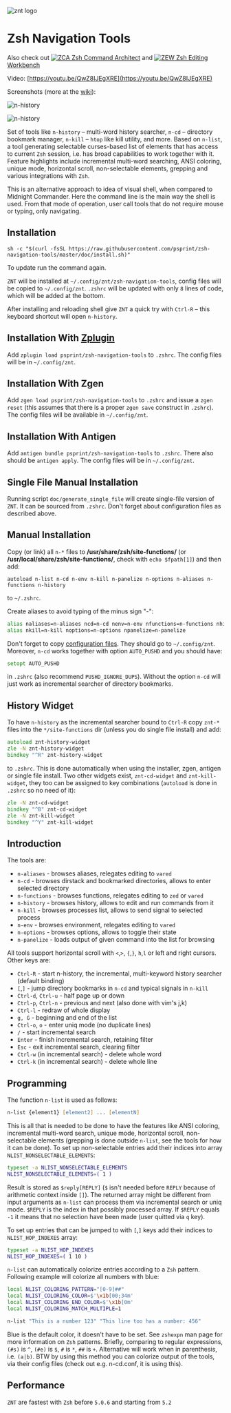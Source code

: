 ![znt logo](http://imageshack.com/a/img905/2629/WK9qjN.png)

# Zsh Navigation Tools

Also check out [![ZCA](http://imageshack.com/a/img911/8084/qSpO8a.png) Zsh Command Architect](https://github.com/psprint/zsh-cmd-architect)
and [![ZEW](http://imageshack.com/a/img908/3869/Vsd2c6.png) Zsh Editing Workbench](https://github.com/psprint/zsh-editing-workbench)



Video: [https://youtu.be/QwZ8IJEgXRE](https://youtu.be/QwZ8IJEgXRE)

Screenshots (more at the [wiki](https://github.com/psprint/zsh-navigation-tools/wiki)):

![n-history](http://imageshack.com/a/img922/3765/msDV7J.png)

![n-history](http://imageshack.com/a/img633/9905/WzfSdl.gif)

Set of tools like `n-history` – multi-word history searcher, `n-cd` – directory
bookmark manager, `n-kill` – `htop` like kill utility, and more. Based on
`n-list`, a tool generating selectable curses-based list of elements that has
access to current `Zsh` session, i.e. has broad capabilities to work together
with it. Feature highlights include incremental multi-word searching, ANSI
coloring, unique mode, horizontal scroll, non-selectable elements, grepping and
various integrations with `Zsh`.

This is an alternative approach to idea of visual shell, when compared to
Midnight Commander. Here the command line is the main way the shell is used.
From that mode of operation, user call tools that do not require mouse or
typing, only navigating.

## Installation

```
sh -c "$(curl -fsSL https://raw.githubusercontent.com/psprint/zsh-navigation-tools/master/doc/install.sh)"
```

To update run the command again.

`ZNT` will be installed at `~/.config/znt/zsh-navigation-tools`, config files will be copied to `~/.config/znt`. `.zshrc`
will be updated with only `8` lines of code, which will be added at the bottom.

After installing and reloading shell give `ZNT` a quick try with `Ctrl-R` – this keyboard shortcut will open `n-history`.

## Installation With [Zplugin](https://github.com/psprint/zplugin)
Add `zplugin load psprint/zsh-navigation-tools` to `.zshrc`. The config files will be in `~/.config/znt`.

## Installation With Zgen

Add `zgen load psprint/zsh-navigation-tools` to `.zshrc` and issue a `zgen reset` (this assumes that there is a proper `zgen save` construct in `.zshrc`).
The config files will be available in `~/.config/znt`.

## Installation With Antigen
Add `antigen bundle psprint/zsh-navigation-tools` to `.zshrc`. There also
should be `antigen apply`. The config files will be in `~/.config/znt`.

## Single File Manual Installation

Running script `doc/generate_single_file` will create single-file version of `ZNT`.
It can be sourced from `.zshrc`. Don't forget about configuration files as described
above.

## Manual Installation
Copy (or link) all `n-*` files to **/usr/share/zsh/site-functions/** (or **/usr/local/share/zsh/site-functions/**, check with `echo $fpath[1]`) and then add:

    autoload n-list n-cd n-env n-kill n-panelize n-options n-aliases n-functions n-history

to `~/.zshrc`.

Create aliases to avoid typing of the minus sign "-":

```zsh
alias naliases=n-aliases ncd=n-cd nenv=n-env nfunctions=n-functions nhistory=n-history
alias nkill=n-kill noptions=n-options npanelize=n-panelize
```

Don't forget to copy [configuration files](https://github.com/psprint/zsh-navigation-tools/tree/master/.config/znt). They should go to `~/.config/znt`. Moreover, `n-cd` works together with option `AUTO_PUSHD` and you should have:

```zsh
setopt AUTO_PUSHD
```

in `.zshrc` (also recommend `PUSHD_IGNORE_DUPS`). Without the option `n-cd`
will just work as incremental searcher of directory bookmarks.

## History Widget

To have `n-history` as the incremental searcher bound to `Ctrl-R` copy `znt-*`
files into the `*/site-functions` dir (unless you do single file install) and
add:

```zsh
autoload znt-history-widget
zle -N znt-history-widget
bindkey "^R" znt-history-widget
```

to `.zshrc`. This is done automatically when using the installer, zgen, antigen
or single file install. Two other widgets exist, `znt-cd-widget` and
`znt-kill-widget`, they too can be assigned to key combinations (`autoload` is done
in `.zshrc` so no need of it):

```zsh
zle -N znt-cd-widget
bindkey "^B" znt-cd-widget
zle -N znt-kill-widget
bindkey "^Y" znt-kill-widget
```

## Introduction

The tools are:

- `n-aliases` - browses aliases, relegates editing to `vared`
- `n-cd` - browses dirstack and bookmarked directories, allows to enter selected directory
- `n-functions` - browses functions, relegates editing to `zed` or `vared`
- `n-history` - browses history, allows to edit and run commands from it
- `n-kill` - browses processes list, allows to send signal to selected process
- `n-env` - browses environment, relegates editing to `vared`
- `n-options` - browses options, allows to toggle their state
- `n-panelize` - loads output of given command into the list for browsing

All tools support horizontal scroll with `<`,`>`, `{`,`}`, `h`,`l` or left and right cursors. Other keys are:

- `Ctrl-R` - start n-history, the incremental, multi-keyword history searcher (default binding)
- `[`,`]` - jump directory bookmarks in `n-cd` and typical signals in `n-kill`
- `Ctrl-d`, `Ctrl-u` - half page up or down
- `Ctrl-p`, `Ctrl-n` - previous and next (also done with vim's j,k)
- `Ctrl-l` - redraw of whole display
- `g, G` - beginning and end of the list
- `Ctrl-o`, `o` - enter uniq mode (no duplicate lines)
- `/` - start incremental search
- `Enter` - finish incremental search, retaining filter
- `Esc` - exit incremental search, clearing filter
- `Ctrl-w` (in incremental search) - delete whole word
- `Ctrl-k` (in incremental search) - delete whole line

## Programming

The function `n-list` is used as follows:

```zsh
n-list {element1} [element2] ... [elementN]
```

This is all that is needed to be done to have the features like ANSI coloring,
incremental multi-word search, unique mode, horizontal scroll, non-selectable
elements (grepping is done outside `n-list`, see the tools for how it can be
done). To set up non-selectable entries add their indices into array
`NLIST_NONSELECTABLE_ELEMENTS`:

```zsh
typeset -a NLIST_NONSELECTABLE_ELEMENTS
NLIST_NONSELECTABLE_ELEMENTS=( 1 )
```

Result is stored as `$reply[REPLY]` (`$` isn't needed before `REPLY` because
of arithmetic context inside `[]`). The returned array might be different from
input arguments as `n-list` can process them via incremental search or uniq
mode. `$REPLY` is the index in that possibly processed array. If `$REPLY`
equals `-1` it means that no selection have been made (user quitted via `q`
key).

To set up entries that can be jumped to with `[`,`]` keys add their indices to
`NLIST_HOP_INDEXES` array:

```zsh
typeset -a NLIST_HOP_INDEXES
NLIST_HOP_INDEXES=( 1 10 )
```

`n-list` can automatically colorize entries according to a `Zsh` pattern.
Following example will colorize all numbers with blue:

```zsh
local NLIST_COLORING_PATTERN="[0-9]##"
local NLIST_COLORING_COLOR=$'\x1b[00;34m'
local NLIST_COLORING_END_COLOR=$'\x1b[0m'
local NLIST_COLORING_MATCH_MULTIPLE=1

n-list "This is a number 123" "This line too has a number: 456"
```

Blue is the default color, it doesn't have to be set. See `zshexpn` man page
for more information on `Zsh` patterns. Briefly, comparing to regular
expressions, `(#s)` is `^`, `(#e)` is `$`, `#` is `*`, `##` is `+`. Alternative
will work when in parenthesis, i.e. `(a|b)`. BTW by using this method you can
colorize output of the tools, via their config files (check out e.g. n-cd.conf,
it is using this).

## Performance

`ZNT` are fastest with `Zsh` before `5.0.6` and starting from `5.2`
